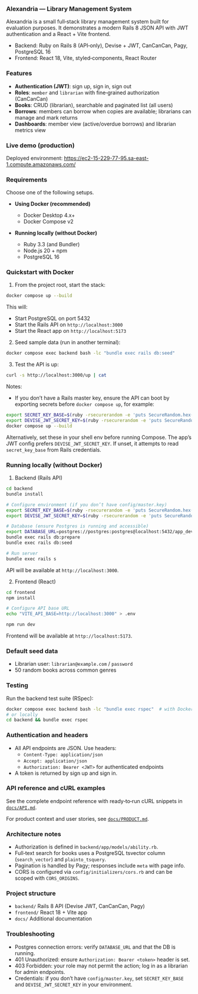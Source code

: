 ### Alexandria — Library Management System

Alexandria is a small full‑stack library management system built for evaluation purposes. It demonstrates a modern Rails 8 JSON API with JWT authentication and a React + Vite frontend.

- Backend: Ruby on Rails 8 (API‑only), Devise + JWT, CanCanCan, Pagy, PostgreSQL 16
- Frontend: React 18, Vite, styled‑components, React Router

### Features

- **Authentication (JWT)**: sign up, sign in, sign out
- **Roles**: `member` and `librarian` with fine‑grained authorization (CanCanCan)
- **Books**: CRUD (librarian), searchable and paginated list (all users)
- **Borrows**: members can borrow when copies are available; librarians can manage and mark returns
- **Dashboards**: member view (active/overdue borrows) and librarian metrics view

### Live demo (production)

Deployed environment: https://ec2-15-229-77-95.sa-east-1.compute.amazonaws.com/

### Requirements

Choose one of the following setups.

- **Using Docker (recommended)**
  - Docker Desktop 4.x+
  - Docker Compose v2

- **Running locally (without Docker)**
  - Ruby 3.3 (and Bundler)
  - Node.js 20 + npm
  - PostgreSQL 16

### Quickstart with Docker

1) From the project root, start the stack:

```bash
docker compose up --build
```

This will:
- Start PostgreSQL on port 5432
- Start the Rails API on `http://localhost:3000`
- Start the React app on `http://localhost:5173`

2) Seed sample data (run in another terminal):

```bash
docker compose exec backend bash -lc "bundle exec rails db:seed"
```

3) Test the API is up:

```bash
curl -s http://localhost:3000/up | cat
```

Notes:
- If you don’t have a Rails master key, ensure the API can boot by exporting secrets before `docker compose up`, for example:

```bash
export SECRET_KEY_BASE=$(ruby -rsecurerandom -e 'puts SecureRandom.hex(64)')
export DEVISE_JWT_SECRET_KEY=$(ruby -rsecurerandom -e 'puts SecureRandom.hex(64)')
docker compose up --build
```

Alternatively, set these in your shell env before running Compose. The app’s JWT config prefers `DEVISE_JWT_SECRET_KEY`. If unset, it attempts to read `secret_key_base` from Rails credentials.

### Running locally (without Docker)

1) Backend (Rails API)

```bash
cd backend
bundle install

# Configure environment (if you don’t have config/master.key)
export SECRET_KEY_BASE=$(ruby -rsecurerandom -e 'puts SecureRandom.hex(64)')
export DEVISE_JWT_SECRET_KEY=$(ruby -rsecurerandom -e 'puts SecureRandom.hex(64)')

# Database (ensure Postgres is running and accessible)
export DATABASE_URL=postgres://postgres:postgres@localhost:5432/app_development
bundle exec rails db:prepare
bundle exec rails db:seed

# Run server
bundle exec rails s
```

API will be available at `http://localhost:3000`.

2) Frontend (React)

```bash
cd frontend
npm install

# Configure API base URL
echo "VITE_API_BASE=http://localhost:3000" > .env

npm run dev
```

Frontend will be available at `http://localhost:5173`.

### Default seed data

- Librarian user: `librarian@example.com` / `password`
- 50 random books across common genres

### Testing

Run the backend test suite (RSpec):

```bash
docker compose exec backend bash -lc "bundle exec rspec"  # with Docker
# or locally
cd backend && bundle exec rspec
```

### Authentication and headers

- All API endpoints are JSON. Use headers:
  - `Content-Type: application/json`
  - `Accept: application/json`
  - `Authorization: Bearer <JWT>` for authenticated endpoints
- A token is returned by sign up and sign in.

### API reference and cURL examples

See the complete endpoint reference with ready‑to‑run cURL snippets in [`docs/API.md`](docs/API.md).

For product context and user stories, see [`docs/PRODUCT.md`](docs/PRODUCT.md).

### Architecture notes

- Authorization is defined in `backend/app/models/ability.rb`.
- Full‑text search for books uses a PostgreSQL tsvector column (`search_vector`) and `plainto_tsquery`.
- Pagination is handled by Pagy; responses include `meta` with page info.
- CORS is configured via `config/initializers/cors.rb` and can be scoped with `CORS_ORIGINS`.

### Project structure

- `backend/` Rails 8 API (Devise JWT, CanCanCan, Pagy)
- `frontend/` React 18 + Vite app
- `docs/` Additional documentation

### Troubleshooting

- Postgres connection errors: verify `DATABASE_URL` and that the DB is running.
- 401 Unauthorized: ensure `Authorization: Bearer <token>` header is set.
- 403 Forbidden: your role may not permit the action; log in as a librarian for admin endpoints.
- Credentials: if you don’t have `config/master.key`, set `SECRET_KEY_BASE` and `DEVISE_JWT_SECRET_KEY` in your environment.

